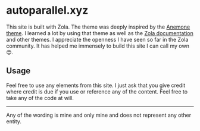 # autoparallel.xyz
This site is built with Zola. 
The theme was deeply inspired by the [Anemone theme](https://anemone.pages.dev). 
I learned a lot by using that theme as well as the [Zola documentation](https://www.getzola.org/documentation/getting-started/introduction/) and other themes.
I appreciate the openness I have seen so far in the Zola community. 
It has helped me immensely to build this site I can call my own 😊.

## Usage
Feel free to use any elements from this site. 
I just ask that you give credit where credit is due if you use or reference any of the content.
Feel free to take any of the code at will.

---

Any of the wording is mine and only mine and does not represent any other entity.